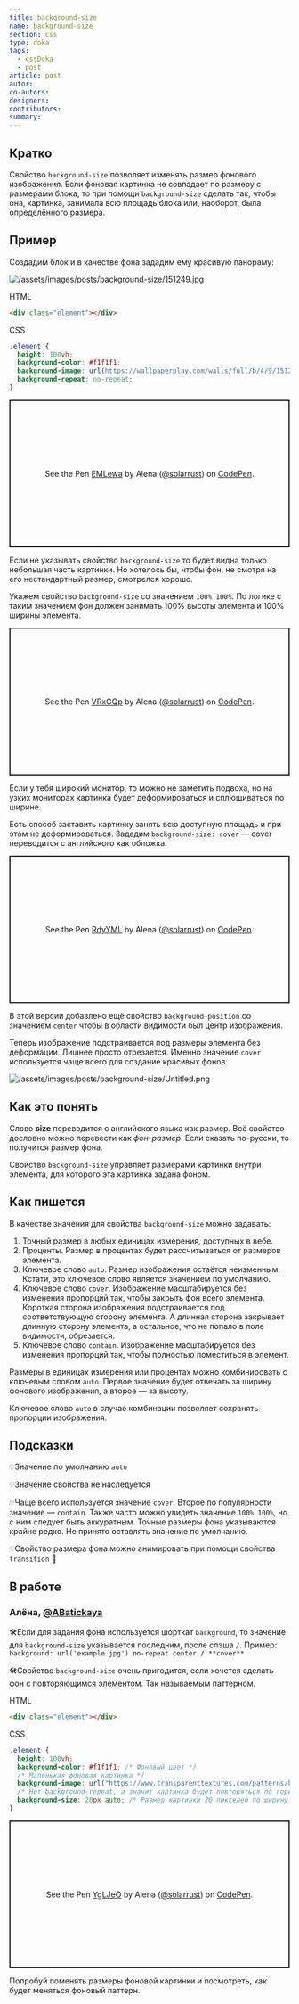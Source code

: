 ```yaml
---
title: background-size
name: background-size
section: css
type: doka
tags:
  - cssDoka
  - post
article: post
autor:
co-autors:
designers:
contributors:
summary:
---
```


## Кратко

Свойство `background-size` позволяет изменять размер фонового изображения. Если фоновая картинка не совпадает по размеру с размерами блока, то при помощи `background-size` сделать так, чтобы она, картинка, занимала всю площадь блока или, наоборот, была определённого размера.

## Пример

Создадим блок и в качестве фона зададим ему красивую панораму:

![/assets/images/posts/background-size/151249.jpg](/assets/images/posts/background-size/151249.jpg)

HTML

```html
<div class="element"></div>
```

CSS

```css
.element {
  height: 100vh;
  background-color: #f1f1f1;
  background-image: url(https://wallpaperplay.com/walls/full/b/4/9/151249.jpg);
  background-repeat: no-repeat;
}
```

<p class="codepen" data-height="265" data-theme-id="light" data-default-tab="css,result" data-user="solarrust" data-slug-hash="EMLewa" style="height: 265px; box-sizing: border-box; display: flex; align-items: center; justify-content: center; border: 2px solid; margin: 1em 0; padding: 1em;" data-pen-title="EMLewa">
  <span>See the Pen <a href="https://codepen.io/solarrust/pen/EMLewa">
  EMLewa</a> by Alena (<a href="https://codepen.io/solarrust">@solarrust</a>)
  on <a href="https://codepen.io">CodePen</a>.</span>
</p>

Если не указывать свойство `background-size` то будет видна только небольшая часть картинки. Но хотелось бы, чтобы фон, не смотря на его нестандартный размер, смотрелся хорошо.

Укажем свойство `background-size` со значением `100% 100%`. По логике с таким значением фон должен занимать 100% высоты элемента и 100% ширины элемента.

<p class="codepen" data-height="265" data-theme-id="light" data-default-tab="css,result" data-user="solarrust" data-slug-hash="VRxGQp" style="height: 265px; box-sizing: border-box; display: flex; align-items: center; justify-content: center; border: 2px solid; margin: 1em 0; padding: 1em;" data-pen-title="VRxGQp">
  <span>See the Pen <a href="https://codepen.io/solarrust/pen/VRxGQp">
  VRxGQp</a> by Alena (<a href="https://codepen.io/solarrust">@solarrust</a>)
  on <a href="https://codepen.io">CodePen</a>.</span>
</p>

Если у тебя широкий монитор, то можно не заметить подвоха, но на узких мониторах картинка будет деформироваться и сплющиваться по ширине.

Есть способ заставить картинку занять всю доступную площадь и при этом не деформироваться. Зададим `background-size: cover` — cover переводится с английского как обложка.

<p class="codepen" data-height="265" data-theme-id="light" data-default-tab="css,result" data-user="solarrust" data-slug-hash="RdyYML" style="height: 265px; box-sizing: border-box; display: flex; align-items: center; justify-content: center; border: 2px solid; margin: 1em 0; padding: 1em;" data-pen-title="RdyYML">
  <span>See the Pen <a href="https://codepen.io/solarrust/pen/RdyYML">
  RdyYML</a> by Alena (<a href="https://codepen.io/solarrust">@solarrust</a>)
  on <a href="https://codepen.io">CodePen</a>.</span>
</p>

В этой версии добавлено ещё свойство `background-position` со значением `center` чтобы в области видимости был центр изображения.

Теперь изображение подстраивается под размеры элемента без деформации. Лишнее просто отрезается. Именно значение `cover` используется чаще всего для создание красивых фонов.

![/assets/images/posts/background-size/Untitled.png](/assets/images/posts/background-size/Untitled.png)

## Как это понять

Слово **size** переводится с английского языка как размер. Всё свойство дословно можно перевести как _фон-размер_. Если сказать по-русски, то получится размер фона.

Свойство `background-size` управляет размерами картинки внутри элемента, для которого эта картинка задана фоном.

## Как пишется

В качестве значения для свойства `background-size` можно задавать:

1. Точный размер в любых единицах измерения, доступных в вебе.
2. Проценты. Размер в процентах будет рассчитываться от размеров элемента.
3. Ключевое слово `auto`. Размер изображения остаётся неизменным. Кстати, это ключевое слово является значением по умолчанию.
4. Ключевое слово `cover`. Изображение масштабируется без изменения пропорций так, чтобы закрыть фон всего элемента. Короткая сторона изображения подстраивается под соответствующую сторону элемента. А длинная сторона закрывает длинную сторону элемента, а остальное, что не попало в поле видимости, обрезается.
5. Ключевое слово `contain`. Изображение масштабируется без изменения пропорций так, чтобы полностью поместиться в элемент.

Размеры в единицах измерения или процентах можно комбинировать с ключевым словом `auto`. Первое значение будет отвечать за ширину фонового изображения, а второе — за высоту.

Ключевое слово `auto` в случае комбинации позволяет сохранять пропорции изображения.

## Подсказки

💡Значение по умолчанию `auto`

💡Значение свойства не наследуется

💡Чаще всего используется значение `cover`. Второе по популярности значение — `contain`. Также часто можно увидеть значение `100% 100%`, но с ним следует быть аккуратным. Точные размеры фона указываются крайне редко. Не принято оставлять значение по умолчанию.

💡Свойство размера фона можно анимировать при помощи свойства `transition` 🥳

## В работе

<h3>Алёна, <a href="https://twitter.com/ABatickaya" target="_blank" rel="nofollow noopener noreferrer" class="twitter">@ABatickaya</a></h3>

🛠Если для задания фона используется шорткат `background`, то значение для `background-size` указывается последним, после слэша `/`. Пример: `background: url('example.jpg') no-repeat center / **cover**`

🛠Свойство `background-size` очень пригодится, если хочется сделать фон с повторяющимся элементом. Так называемым паттерном.

HTML

```html
<div class="element"></div>
```

CSS

```css
.element {
  height: 100vh;
  background-color: #f1f1f1; /* Фоновый цвет */
  /* Маленькая фоновая картинка */
  background-image: url("https://www.transparenttextures.com/patterns/bo-play.png");
  /* Нет background-repeat, а значит картинка будет повторяться по горизонтали и вертикали*/
  background-size: 20px auto; /* Размер картинки 20 пикселей по ширину и auto по высоте */
}
```

<p class="codepen" data-height="265" data-theme-id="light" data-default-tab="css,result" data-user="solarrust" data-slug-hash="YgLJeO" style="height: 265px; box-sizing: border-box; display: flex; align-items: center; justify-content: center; border: 2px solid; margin: 1em 0; padding: 1em;" data-pen-title="YgLJeO">
  <span>See the Pen <a href="https://codepen.io/solarrust/pen/YgLJeO">
  YgLJeO</a> by Alena (<a href="https://codepen.io/solarrust">@solarrust</a>)
  on <a href="https://codepen.io">CodePen</a>.</span>
</p>
<script async src="https://static.codepen.io/assets/embed/ei.js"></script>

Попробуй поменять размеры фоновой картинки и посмотреть, как будет меняться фоновый паттерн.
